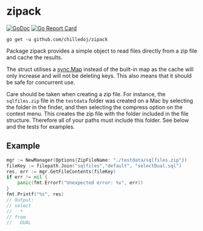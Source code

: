 # zipack

[![GoDoc](https://godoc.org/github.com/chilledoj/zipack?status.svg)](http://godoc.org/github.com/chilledoj/zipack)
[![Go Report Card](https://goreportcard.com/badge/github.com/chilledoj/zipack)](https://goreportcard.com/report/github.com/chilledoj/zipack)

```shell
go get -u github.com/chilledoj/zipack
```

Package zipack provides a simple object to read files directly from a zip file and cache the results.

The struct utilises a [sync.Map](https://pkg.go.dev/sync#Map) instead of the built-in map as the cache will only increase and will not be 
deleting keys. 
This also means that it should be safe for concurrent use.

Care should be taken when creating a zip file. For instance, the `sqlfiles.zip` file in the `testdata` folder was 
created on a Mac by selecting the folder in the finder, and then selecting the compress option on the context menu. 
This creates the zip file with the folder included in the file structure. Therefore all of your paths must
include this folder. See below and the tests for examples.

## Example
```go
mgr := NewManager(Options{ZipFileName: "./testdata/sqlfiles.zip"})
fileKey := filepath.Join("sqlfiles","default", "selectDual.sql")
res, err := mgr.GetFileContents(fileKey)
if err != nil {
    panic(fmt.Errorf("Unexpected error: %v", err))
}
fmt.Printf("%s", res)
// Output:
// select
//   *
// from
//   DUAL
```
